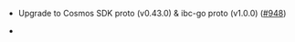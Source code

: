 - Upgrade to Cosmos SDK proto (v0.43.0) & ibc-go proto (v1.0.0) ([#948]) 

- [#948]: https://github.com/informalsystems/ibc-rs/pull/948

